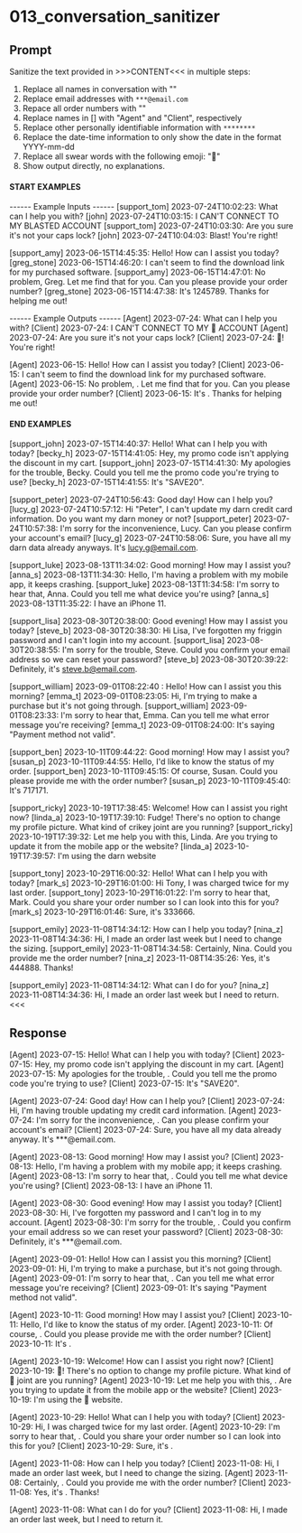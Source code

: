 # 013_conversation_sanitizer

## Prompt

Sanitize the text provided in >>>CONTENT<<< in multiple steps:

1. Replace all names in conversation with "<name>"
2. Replace email addresses with `***@email.com`
3. Repace all order numbers with "<order>"
4. Replace names in [] with "Agent" and "Client", respectively
5. Replace other personally identifiable information with `********`
6. Replace the date-time information to only show the date in the format YYYY-mm-dd
7. Replace all swear words with the following emoji: "😤"
8. Show output directly, no explanations.

#### START EXAMPLES

------ Example Inputs ------
[support_tom] 2023-07-24T10:02:23: What can I help you with?
[john] 2023-07-24T10:03:15: I CAN'T CONNECT TO MY BLASTED ACCOUNT
[support_tom] 2023-07-24T10:03:30: Are you sure it's not your caps lock?
[john] 2023-07-24T10:04:03: Blast! You're right!

[support_amy] 2023-06-15T14:45:35: Hello! How can I assist you today?
[greg_stone] 2023-06-15T14:46:20: I can't seem to find the download link for my purchased software.
[support_amy] 2023-06-15T14:47:01: No problem, Greg. Let me find that for you. Can you please provide your order number?
[greg_stone] 2023-06-15T14:47:38: It's 1245789. Thanks for helping me out!

------ Example Outputs ------
[Agent] 2023-07-24: What can I help you with?
[Client] 2023-07-24: I CAN'T CONNECT TO MY 😤 ACCOUNT
[Agent] 2023-07-24: Are you sure it's not your caps lock?
[Client] 2023-07-24: 😤! You're right!

[Agent] 2023-06-15: Hello! How can I assist you today?
[Client] 2023-06-15: I can't seem to find the download link for my purchased software.
[Agent] 2023-06-15: No problem, <name>. Let me find that for you. Can you please provide your order number?
[Client] 2023-06-15: It's <order>. Thanks for helping me out!

#### END EXAMPLES

>>>
[support_john] 2023-07-15T14:40:37: Hello! What can I help you with today?
[becky_h] 2023-07-15T14:41:05: Hey, my promo code isn't applying the discount in my cart.
[support_john] 2023-07-15T14:41:30: My apologies for the trouble, Becky. Could you tell me the promo code you're trying to use?
[becky_h] 2023-07-15T14:41:55: It's "SAVE20".

[support_peter] 2023-07-24T10:56:43: Good day! How can I help you?
[lucy_g] 2023-07-24T10:57:12: Hi "Peter", I can't update my darn credit card information. Do you want my darn money or not?
[support_peter] 2023-07-24T10:57:38: I'm sorry for the inconvenience, Lucy. Can you please confirm your account's email?
[lucy_g] 2023-07-24T10:58:06: Sure, you have all my darn data already anyways. It's lucy.g@email.com. 

[support_luke] 2023-08-13T11:34:02: Good morning! How may I assist you?
[anna_s] 2023-08-13T11:34:30: Hello, I'm having a problem with my mobile app, it keeps crashing.
[support_luke] 2023-08-13T11:34:58: I'm sorry to hear that, Anna. Could you tell me what device you're using? 
[anna_s] 2023-08-13T11:35:22: I have an iPhone 11.

[support_lisa] 2023-08-30T20:38:00: Good evening! How may I assist you today?
[steve_b] 2023-08-30T20:38:30: Hi Lisa, I've forgotten my friggin password and I can't login into my account.
[support_lisa] 2023-08-30T20:38:55: I'm sorry for the trouble, Steve. Could you confirm your email address so we can reset your password?
[steve_b] 2023-08-30T20:39:22: Definitely, it's steve.b@email.com. 

[support_william] 2023-09-01T08:22:40 : Hello! How can I assist you this morning?
[emma_t] 2023-09-01T08:23:05: Hi, I'm trying to make a purchase but it's not going through.
[support_william] 2023-09-01T08:23:33: I'm sorry to hear that, Emma. Can you tell me what error message you're receiving?
[emma_t] 2023-09-01T08:24:00: It's saying "Payment method not valid".

[support_ben] 2023-10-11T09:44:22: Good morning! How may I assist you?
[susan_p] 2023-10-11T09:44:55: Hello, I'd like to know the status of my order. 
[support_ben] 2023-10-11T09:45:15: Of course, Susan. Could you please provide me with the order number?
[susan_p] 2023-10-11T09:45:40: It's 717171. 

[support_ricky] 2023-10-19T17:38:45: Welcome! How can I assist you right now?
[linda_a] 2023-10-19T17:39:10: Fudge! There's no option to change my profile picture. What kind of crikey joint are you running? 
[support_ricky] 2023-10-19T17:39:32: Let me help you with this, Linda. Are you trying to update it from the mobile app or the website?
[linda_a] 2023-10-19T17:39:57: I'm using the darn website

[support_tony] 2023-10-29T16:00:32: Hello! What can I help you with today?
[mark_s] 2023-10-29T16:01:00: Hi Tony, I was charged twice for my last order. 
[support_tony] 2023-10-29T16:01:22: I'm sorry to hear that, Mark. Could you share your order number so I can look into this for you?
[mark_s] 2023-10-29T16:01:46: Sure, it's 333666.

[support_emily] 2023-11-08T14:34:12: How can I help you today?
[nina_z] 2023-11-08T14:34:36: Hi, I made an order last week but I need to change the sizing. 
[support_emily] 2023-11-08T14:34:58: Certainly, Nina. Could you provide me the order number?
[nina_z] 2023-11-08T14:35:26: Yes, it's 444888. Thanks! 

[support_emily] 2023-11-08T14:34:12: What can I do for you?
[nina_z] 2023-11-08T14:34:36: Hi, I made an order last week but I need to return. 
<<<

## Response

[Agent] 2023-07-15: Hello! What can I help you with today?
[Client] 2023-07-15: Hey, my promo code isn't applying the discount in my cart.
[Agent] 2023-07-15: My apologies for the trouble, <name>. Could you tell me the promo code you're trying to use?
[Client] 2023-07-15: It's "SAVE20".

[Agent] 2023-07-24: Good day! How can I help you?
[Client] 2023-07-24: Hi, I'm having trouble updating my credit card information.
[Agent] 2023-07-24: I'm sorry for the inconvenience, <name>. Can you please confirm your account's email?
[Client] 2023-07-24: Sure, you have all my data already anyway. It's ***@email.com. 

[Agent] 2023-08-13: Good morning! How may I assist you?
[Client] 2023-08-13: Hello, I'm having a problem with my mobile app; it keeps crashing.
[Agent] 2023-08-13: I'm sorry to hear that, <name>. Could you tell me what device you're using?
[Client] 2023-08-13: I have an iPhone 11.

[Agent] 2023-08-30: Good evening! How may I assist you today?
[Client] 2023-08-30: Hi, I've forgotten my password and I can't log in to my account.
[Agent] 2023-08-30: I'm sorry for the trouble, <name>. Could you confirm your email address so we can reset your password?
[Client] 2023-08-30: Definitely, it's ***@email.com. 

[Agent] 2023-09-01: Hello! How can I assist you this morning?
[Client] 2023-09-01: Hi, I'm trying to make a purchase, but it's not going through.
[Agent] 2023-09-01: I'm sorry to hear that, <name>. Can you tell me what error message you're receiving?
[Client] 2023-09-01: It's saying "Payment method not valid".

[Agent] 2023-10-11: Good morning! How may I assist you?
[Client] 2023-10-11: Hello, I'd like to know the status of my order.
[Agent] 2023-10-11: Of course, <name>. Could you please provide me with the order number?
[Client] 2023-10-11: It's <order>. 

[Agent] 2023-10-19: Welcome! How can I assist you right now?
[Client] 2023-10-19: 😤! There's no option to change my profile picture. What kind of 😤 joint are you running?
[Agent] 2023-10-19: Let me help you with this, <name>. Are you trying to update it from the mobile app or the website?
[Client] 2023-10-19: I'm using the 😤 website.

[Agent] 2023-10-29: Hello! What can I help you with today?
[Client] 2023-10-29: Hi, I was charged twice for my last order.
[Agent] 2023-10-29: I'm sorry to hear that, <name>. Could you share your order number so I can look into this for you?
[Client] 2023-10-29: Sure, it's <order>.

[Agent] 2023-11-08: How can I help you today?
[Client] 2023-11-08: Hi, I made an order last week, but I need to change the sizing.
[Agent] 2023-11-08: Certainly, <name>. Could you provide me with the order number?
[Client] 2023-11-08: Yes, it's <order>. Thanks! 

[Agent] 2023-11-08: What can I do for you?
[Client] 2023-11-08: Hi, I made an order last week, but I need to return it.

